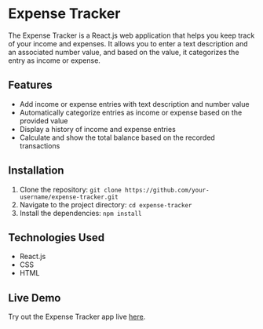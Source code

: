# Expense Tracker

The Expense Tracker is a React.js web application that helps you keep track of your income and expenses. It allows you to enter a text description and an associated number value, and based on the value, it categorizes the entry as income or expense.

## Features

- Add income or expense entries with text description and number value
- Automatically categorize entries as income or expense based on the provided value
- Display a history of income and expense entries
- Calculate and show the total balance based on the recorded transactions

## Installation

1. Clone the repository: `git clone https://github.com/your-username/expense-tracker.git`
2. Navigate to the project directory: `cd expense-tracker`
3. Install the dependencies: `npm install`


## Technologies Used

- React.js
- CSS 
- HTML
## Live Demo

Try out the Expense Tracker app live [here](https://shiba-tatsuya.github.io/expense_tracker/).
